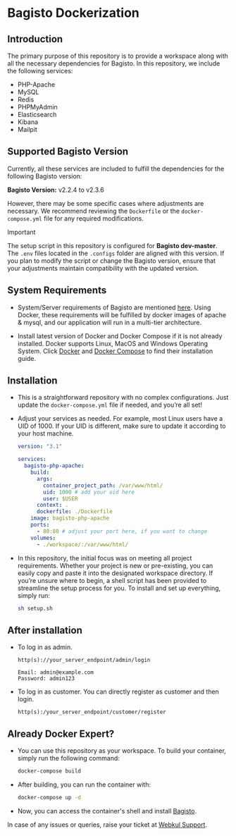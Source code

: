 # Bagisto Dockerization

## Introduction

The primary purpose of this repository is to provide a workspace along with all the necessary dependencies for Bagisto. In this repository, we include the following services:

- PHP-Apache
- MySQL
- Redis
- PHPMyAdmin
- Elasticsearch
- Kibana
- Mailpit

## Supported Bagisto Version

Currently, all these services are included to fulfill the dependencies for the following Bagisto version:

**Bagisto Version:** v2.2.4 to v2.3.6

However, there may be some specific cases where adjustments are necessary. We recommend reviewing the `Dockerfile` or the `docker-compose.yml` file for any required modifications.

> [!IMPORTANT]
> The setup script in this repository is configured for **Bagisto dev-master**. The `.env` files located in the `.configs` folder are aligned with this version. If you plan to modify the script or change the Bagisto version, ensure that your adjustments maintain compatibility with the updated version.

## System Requirements

- System/Server requirements of Bagisto are mentioned [here](https://github.com/bagisto/bagisto#2-requirements-). Using Docker, these requirements will be fulfilled by docker images of apache & mysql, and our application will run in a multi-tier architecture.

- Install latest version of Docker and Docker Compose if it is not already installed. Docker supports Linux, MacOS and Windows Operating System. Click [Docker](https://docs.docker.com/install/) and [Docker Compose](https://docs.docker.com/compose/install/) to find their installation guide.

## Installation

- This is a straightforward repository with no complex configurations. Just update the `docker-compose.yml` file if needed, and you’re all set!

- Adjust your services as needed. For example, most Linux users have a UID of 1000. If your UID is different, make sure to update it according to your host machine.

  ```yml
  version: "3.1"

  services:
    bagisto-php-apache:
      build:
        args:
          container_project_path: /var/www/html/
          uid: 1000 # add your uid here
          user: $USER
        context: .
        dockerfile: ./Dockerfile
      image: bagisto-php-apache
      ports:
        - 80:80 # adjust your port here, if you want to change
      volumes:
        - ./workspace/:/var/www/html/
  ```

- In this repository, the initial focus was on meeting all project requirements. Whether your project is new or pre-existing, you can easily copy and paste it into the designated workspace directory. If you’re unsure where to begin, a shell script has been provided to streamline the setup process for you. To install and set up everything, simply run:

  ```sh
  sh setup.sh
  ```

## After installation

- To log in as admin.

  ```text
  http(s)://your_server_endpoint/admin/login

  Email: admin@example.com
  Password: admin123
  ```

- To log in as customer. You can directly register as customer and then login.

  ```text
  http(s):/your_server_endpoint/customer/register
  ```

## Already Docker Expert?

- You can use this repository as your workspace. To build your container, simply run the following command:

  ```sh
  docker-compose build
  ```

- After building, you can run the container with:

  ```sh
  docker-compose up -d
  ```

- Now, you can access the container's shell and install [Bagisto](https://github.com/bagisto/bagisto).

In case of any issues or queries, raise your ticket at [Webkul Support](https://webkul.uvdesk.com/en/customer/create-ticket/).
